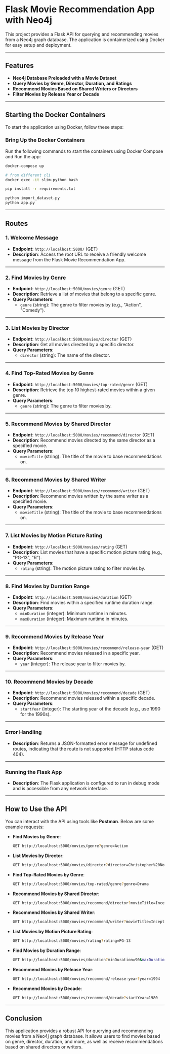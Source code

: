 # Flask Movie Recommendation App with Neo4j

This project provides a Flask API for querying and recommending movies from a Neo4j graph database. The application is containerized using Docker for easy setup and deployment.

---

## Features

- **Neo4j Database Preloaded with a Movie Dataset**
- **Query Movies by Genre, Director, Duration, and Ratings**
- **Recommend Movies Based on Shared Writers or Directors**
- **Filter Movies by Release Year or Decade**

---

## Starting the Docker Containers

To start the application using Docker, follow these steps:

### Bring Up the Docker Containers

Run the following commands to start the containers using Docker Compose and Run the app:

```bash
docker-compose up

# from different cli
docker exec -it slim-python bash

pip install -r requirements.txt

python import_dataset.py
python app.py
```

---
## Routes

### 1. Welcome Message

- **Endpoint**: `http://localhost:5000/` (GET)
- **Description**: Access the root URL to receive a friendly welcome message from the Flask Movie Recommendation App.

---

### 2. Find Movies by Genre

- **Endpoint**: `http://localhost:5000/movies/genre` (GET)
- **Description**: Retrieve a list of movies that belong to a specific genre.
- **Query Parameters**:
  - `genre` (string): The genre to filter movies by (e.g., "Action", "Comedy").

---

### 3. List Movies by Director

- **Endpoint**: `http://localhost:5000/movies/director` (GET)
- **Description**: Get all movies directed by a specific director.
- **Query Parameters**:
  - `director` (string): The name of the director.

---

### 4. Find Top-Rated Movies by Genre

- **Endpoint**: `http://localhost:5000/movies/top-rated/genre` (GET)
- **Description**: Retrieve the top 10 highest-rated movies within a given genre.
- **Query Parameters**:
  - `genre` (string): The genre to filter movies by.

---

### 5. Recommend Movies by Shared Director

- **Endpoint**: `http://localhost:5000/movies/recommend/director` (GET)
- **Description**: Recommend movies directed by the same director as a specified movie.
- **Query Parameters**:
  - `movieTitle` (string): The title of the movie to base recommendations on.

---

### 6. Recommend Movies by Shared Writer

- **Endpoint**: `http://localhost:5000/movies/recommend/writer` (GET)
- **Description**: Recommend movies written by the same writer as a specified movie.
- **Query Parameters**:
  - `movieTitle` (string): The title of the movie to base recommendations on.

---

### 7. List Movies by Motion Picture Rating

- **Endpoint**: `http://localhost:5000/movies/rating` (GET)
- **Description**: List movies that have a specific motion picture rating (e.g., "PG-13", "R").
- **Query Parameters**:
  - `rating` (string): The motion picture rating to filter movies by.

---

### 8. Find Movies by Duration Range

- **Endpoint**: `http://localhost:5000/movies/duration` (GET)
- **Description**: Find movies within a specified runtime duration range.
- **Query Parameters**:
  - `minDuration` (integer): Minimum runtime in minutes.
  - `maxDuration` (integer): Maximum runtime in minutes.

---

### 9. Recommend Movies by Release Year

- **Endpoint**: `http://localhost:5000/movies/recommend/release-year` (GET)
- **Description**: Recommend movies released in a specific year.
- **Query Parameters**:
  - `year` (integer): The release year to filter movies by.

---

### 10. Recommend Movies by Decade

- **Endpoint**: `http://localhost:5000/movies/recommend/decade` (GET)
- **Description**: Recommend movies released within a specific decade.
- **Query Parameters**:
  - `startYear` (integer): The starting year of the decade (e.g., use 1990 for the 1990s).

---

### Error Handling

- **Description**: Returns a JSON-formatted error message for undefined routes, indicating that the route is not supported (HTTP status code 404).

---

### Running the Flask App

- **Description**: The Flask application is configured to run in debug mode and is accessible from any network interface.


---

## How to Use the API

You can interact with the API using tools like **Postman**. Below are some example requests:

- **Find Movies by Genre**:
  ```bash
  GET http://localhost:5000/movies/genre?genre=Action
  ```

- **List Movies by Director**:
  ```bash
  GET http://localhost:5000/movies/director?director=Christopher%20Nolan
  ```

- **Find Top-Rated Movies by Genre**:
  ```bash
  GET http://localhost:5000/movies/top-rated/genre?genre=Drama
  ```

- **Recommend Movies by Shared Director**:
  ```bash
  GET http://localhost:5000/movies/recommend/director?movieTitle=Inception
  ```


- **Recommend Movies by Shared Writer**:
  ```bash
  GET http://localhost:5000/movies/recommend/writer?movieTitle=Inception
  ```

- **List Movies by Motion Picture Rating**:
  ```bash
  GET http://localhost:5000/movies/rating?rating=PG-13
  ```


- **Find Movies by Duration Range**:
  ```bash
  GET http://localhost:5000/movies/duration?minDuration=90&maxDuration=120
  ```

- **Recommend Movies by Release Year**:
  ```bash
  GET http://localhost:5000/movies/recommend/release-year?year=1994
  ```

- **Recommend Movies by Decade**:
  ```bash
  GET http://localhost:5000/movies/recommend/decade?startYear=1980
  ```


---

## Conclusion

This application provides a robust API for querying and recommending movies from a Neo4j graph database. It allows users to find movies based on genre, director, duration, and more, as well as receive recommendations based on shared directors or writers.

